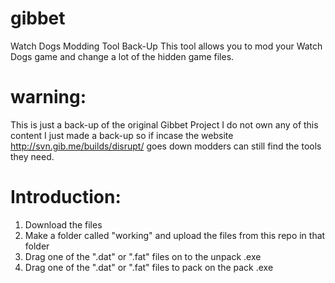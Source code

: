 # gibbet
Watch Dogs Modding Tool Back-Up
This tool allows you to mod your Watch Dogs game and change a lot of the hidden game files.
# warning:
This is just a back-up of the original Gibbet Project I do not own any of this content I just made a back-up so if incase the website http://svn.gib.me/builds/disrupt/ goes down modders can still find the tools they need.
# Introduction:
1) Download the files
2) Make a folder called "working" and upload the files from this repo in that folder
3) Drag one of the ".dat" or ".fat" files on to the unpack .exe
4) Drag one of the ".dat" or ".fat" files to pack on the pack .exe
